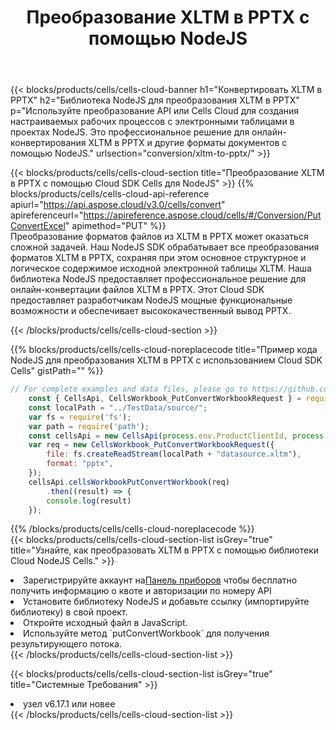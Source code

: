 ﻿---
title:  Преобразование XLTM в PPTX с помощью NodeJS
description:  Использование Cloud SDK Aspose.Cells для NodeJS для преобразования файла формата XLTM в файл формата PPTX.
kwords: Excel, Convert XLTM to PPTX, REST, NodeJS
howto: How to convert XLTM to PPTX using Aspose.Cells Cloud NodeJS library.
---
{{< blocks/products/cells/cells-cloud-banner h1="Конвертировать XLTM в PPTX" h2="Библиотека NodeJS для преобразования XLTM в PPTX" p="Используйте преобразование API или Cells Cloud для создания настраиваемых рабочих процессов с электронными таблицами в проектах NodeJS. Это профессиональное решение для онлайн-конвертирования XLTM в PPTX и другие форматы документов с помощью NodeJS." urlsection="conversion/xltm-to-pptx/" >}}

{{< blocks/products/cells/cells-cloud-section title="Преобразование XLTM в PPTX с помощью Cloud SDK Cells для NodeJS" >}}
{{% blocks/products/cells/cells-cloud-api-reference apiurl="https://api.aspose.cloud/v3.0/cells/convert" apireferenceurl="https://apireference.aspose.cloud/cells/#/Conversion/PutConvertExcel" apimethod="PUT" %}}
<br/>
Преобразование форматов файлов из XLTM в PPTX может оказаться сложной задачей. Наш NodeJS SDK обрабатывает все преобразования форматов XLTM в PPTX, сохраняя при этом основное структурное и логическое содержимое исходной электронной таблицы XLTM. Наша библиотека NodeJS предоставляет профессиональное решение для онлайн-конвертации файлов XLTM в PPTX. Этот Cloud SDK предоставляет разработчикам NodeJS мощные функциональные возможности и обеспечивает высококачественный вывод PPTX.

{{< /blocks/products/cells/cells-cloud-section >}}

{{% blocks/products/cells/cells-cloud-noreplacecode title="Пример кода NodeJS для преобразования XLTM в PPTX с использованием Cloud SDK Cells" gistPath="" %}}
 
```js
// For complete examples and data files, please go to https://github.com/aspose-cells-cloud/aspose-cells-cloud-node/
    const { CellsApi, CellsWorkbook_PutConvertWorkbookRequest } = require("asposecellscloud");
    const localPath = "../TestData/source/";
    var fs = require('fs');
    var path = require('path');
    const cellsApi = new CellsApi(process.env.ProductClientId, process.env.ProductClientSecret);
    var req = new CellsWorkbook_PutConvertWorkbookRequest({
        file: fs.createReadStream(localPath + "datasource.xltm"),
        format: "pptx",
    });
    cellsApi.cellsWorkbookPutConvertWorkbook(req)
        .then((result) => {
        console.log(result)
    });
```
 
{{% /blocks/products/cells/cells-cloud-noreplacecode %}}
<br/>
{{< blocks/products/cells/cells-cloud-section-list isGrey="true" title="Узнайте, как преобразовать XLTM в PPTX с помощью библиотеки Cloud NodeJS Cells." >}}
<li> Зарегистрируйте аккаунт на<a href="https://dashboard.aspose.cloud/">Панель приборов</a> чтобы бесплатно получить информацию о квоте и авторизации по номеру API</li>
<li>Установите библиотеку NodeJS и добавьте ссылку (импортируйте библиотеку) в свой проект.</li>
<li>Откройте исходный файл в JavaScript.</li>
<li>Используйте метод `putConvertWorkbook` для получения результирующего потока.</li>
{{< /blocks/products/cells/cells-cloud-section-list >}}

{{< blocks/products/cells/cells-cloud-section-list isGrey="true" title="Системные Требования" >}}
<li>узел v6.17.1 или новее</li>
{{< /blocks/products/cells/cells-cloud-section-list >}}

